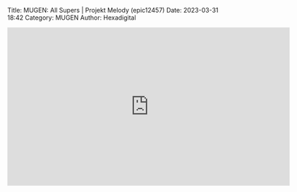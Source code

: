 Title: MUGEN: All Supers | Projekt Melody (epic12457)
Date: 2023-03-31 18:42
Category: MUGEN
Author: Hexadigital

<center><iframe src="https://www.youtube.com/embed/86LcMOkUFiI?feature=oembed" allow="accelerometer; autoplay; encrypted-media; gyroscope; picture-in-picture" width="640" height="360" frameborder="0"></iframe>

